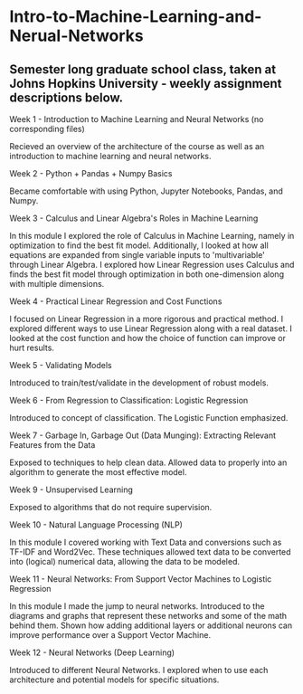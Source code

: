 # Intro-to-Machine-Learning-and-Nerual-Networks

## Semester long graduate school class, taken at Johns Hopkins University - weekly assignment descriptions below.



Week 1 - Introduction to Machine Learning and Neural Networks (no corresponding files)

Recieved an overview of the architecture of the course as well as an introduction to machine learning and neural networks.

Week 2 - Python + Pandas + Numpy Basics

Became comfortable with using Python, Jupyter Notebooks, Pandas, and Numpy.

Week 3 - Calculus and Linear Algebra's Roles in Machine Learning

In this module I explored the role of Calculus in Machine Learning, namely in optimization to find the best fit model. Additionally, I looked at how all equations are expanded from single variable inputs to 'multivariable' through Linear Algebra. I explored how Linear Regression uses Calculus and finds the best fit model through optimization in both one-dimension along with multiple dimensions.

Week 4 - Practical Linear Regression and Cost Functions

I focused on Linear Regression in a more rigorous and practical method. I explored different ways to use Linear Regression along with a real dataset. I looked at the cost function and how the choice of function can improve or hurt results. 

Week 5 - Validating Models

Introduced to train/test/validate in the development of robust models.

Week 6 - From Regression to Classification: Logistic Regression

Introduced to concept of classification. The Logistic Function emphasized.

Week 7 - Garbage In, Garbage Out (Data Munging): Extracting Relevant Features from the Data

Exposed to techniques to help clean data. Allowed data to properly into an algorithm to generate the most effective model.

Week 9 - Unsupervised Learning

Exposed to algorithms that do not require supervision.

Week 10 - Natural Language Processing (NLP)

In this module I covered working with Text Data and conversions such as TF-IDF and Word2Vec. These techniques allowed text data to be converted into (logical) numerical data, allowing the data to be modeled.

Week 11 - Neural Networks: From Support Vector Machines to Logistic Regression

In this module I made the jump to neural networks. Introduced to the diagrams and graphs that represent these networks and some of the math behind them. Shown how adding additional layers or additional neurons can improve performance over a Support Vector Machine.

Week 12 - Neural Networks (Deep Learning) 

Introduced to different Neural Networks. I explored when to use each architecture and potential models for specific situations.
